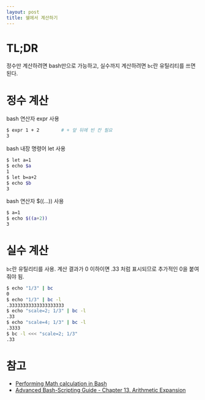 ```yaml
---
layout: post
title: 쉘에서 계산하기
---
```


# TL;DR

정수만 계산하려면 bash만으로 가능하고, 실수까지 계산하려면 `bc`란 유틸리티를 쓰면 된다.

# 정수 계산

bash 연산자 expr 사용

```bash
$ expr 1 + 2        # + 앞 뒤에 빈 칸 필요
3
```

bash 내장 명령어 let 사용

```bash
$ let a=1
$ echo $a
1
$ let b=a+2
$ echo $b
3
```

bash 연산자 $((...)) 사용

```bash
$ a=1
$ echo $((a+2))
3
```


# 실수 계산

`bc`란 유틸리티를 사용. 계산 결과가 0 이하이면 .33 처럼 표시되므로 추가적인 0을 붙여줘야 됨.

```bash
$ echo "1/3" | bc
0
$ echo "1/3" | bc -l
.33333333333333333333
$ echo "scale=2; 1/3" | bc -l
.33
$ echo "scale=4; 1/3" | bc -l
.3333
$ bc -l <<< "scale=2; 1/3"
.33
```


# 참고

* [Performing Math calculation in Bash](https://www.shell-tips.com/2010/06/14/performing-math-calculation-in-bash/)
* [Advanced Bash-Scripting Guide - Chapter 13. Arithmetic Expansion](http://www.tldp.org/LDP/abs/html/arithexp.html)
